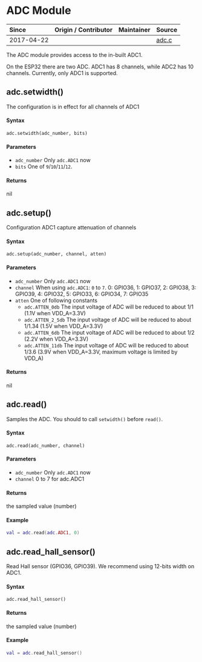 # ADC Module
| Since  | Origin / Contributor  | Maintainer  | Source  |
| :----- | :-------------------- | :---------- | :------ |
| 2017-04-22 | | | [adc.c](../../../components/modules/bthci.c)|

The ADC module provides access to the in-built ADC1.

On the ESP32 there are two ADC. ADC1 has 8 channels, while ADC2 has 10 channels. Currently, only ADC1 is supported.

## adc.setwidth()

The configuration is in effect for all channels of ADC1

#### Syntax
`adc.setwidth(adc_number, bits)`

#### Parameters
- `adc_number` Only `adc.ADC1` now
- `bits` One of `9`/`10`/`11`/`12`.

#### Returns
nil


## adc.setup()

Configuration ADC1 capture attenuation of channels

#### Syntax
`adc.setup(adc_number, channel, atten)`

#### Parameters
- `adc_number` Only `adc.ADC1` now
- `channel`  When using `adc.ADC1`: `0` to `7`. 0: GPIO36, 1: GPIO37, 2: GPIO38, 3: GPIO39, 4: GPIO32, 5: GPIO33, 6: GPIO34, 7: GPIO35
- `atten` One of following constants
  - `adc.ATTEN_0db`    The input voltage of ADC will be reduced to about 1/1    (1.1V when VDD_A=3.3V)
  - `adc.ATTEN_2_5db`  The input voltage of ADC will be reduced to about 1/1.34 (1.5V when VDD_A=3.3V)
  - `adc.ATTEN_6db`    The input voltage of ADC will be reduced to about 1/2    (2.2V when VDD_A=3.3V)
  - `adc.ATTEN_11db`   The input voltage of ADC will be reduced to about 1/3.6  (3.9V when VDD_A=3.3V,  maximum voltage is limited by VDD_A)

#### Returns
nil


## adc.read()

Samples the ADC. You should to call `setwidth()` before `read()`.

#### Syntax
`adc.read(adc_number, channel)`

#### Parameters
- `adc_number` Only `adc.ADC1` now
- `channel` 0 to 7 for adc.ADC1

#### Returns
the sampled value (number)

#### Example
```lua
val = adc.read(adc.ADC1, 0)
```

## adc.read_hall_sensor()

Read Hall sensor (GPIO36, GPIO39). We recommend using 12-bits width on ADC1.

#### Syntax
`adc.read_hall_sensor()`

#### Returns
the sampled value (number)

#### Example
```lua
val = adc.read_hall_sensor()
```

